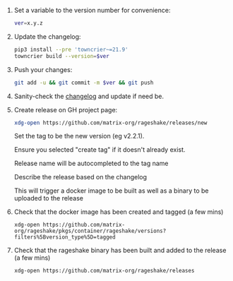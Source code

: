 1. Set a variable to the version number for convenience:
   ```sh
   ver=x.y.z
   ```
1. Update the changelog:
   ```sh
   pip3 install --pre 'towncrier~=21.9'
   towncrier build --version=$ver
   ```
1. Push your changes:
   ```sh
   git add -u && git commit -m $ver && git push
   ```
1. Sanity-check the
   [changelog](https://github.com/matrix-org/rageshake/blob/master/CHANGES.md)
   and update if need be.
1. Create release on GH project page:
   ```sh
   xdg-open https://github.com/matrix-org/rageshake/releases/new
   ```
   Set the tag to be the new version (eg v2.2.1).

   Ensure you selected "create tag" if it doesn't already exist.

   Release name will be autocompleted to the tag name

   Describe the release based on the changelog

   This will trigger a docker image to be built as well as a binary to be uploaded to the release
1. Check that the docker image has been created and tagged (a few mins)
   ```
   xdg-open https://github.com/matrix-org/rageshake/pkgs/container/rageshake/versions?filters%5Bversion_type%5D=tagged
   ```
1. Check that the rageshake binary has been built and added to the release (a few mins)
   ```
   xdg-open https://github.com/matrix-org/rageshake/releases
   ```

